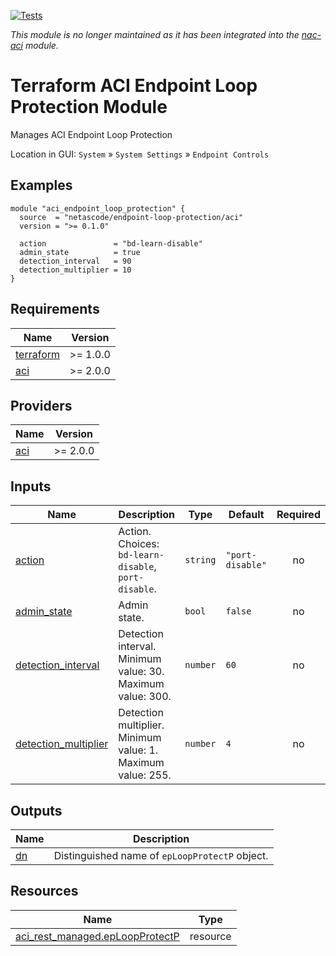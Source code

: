 <!-- BEGIN_TF_DOCS -->
[![Tests](https://github.com/netascode/terraform-aci-endpoint-loop-protection/actions/workflows/test.yml/badge.svg)](https://github.com/netascode/terraform-aci-endpoint-loop-protection/actions/workflows/test.yml)

*This module is no longer maintained as it has been integrated into the [nac-aci](https://github.com/netascode/terraform-aci-nac-aci) module.*

# Terraform ACI Endpoint Loop Protection Module

Manages ACI Endpoint Loop Protection

Location in GUI:
`System` » `System Settings` » `Endpoint Controls`

## Examples

```hcl
module "aci_endpoint_loop_protection" {
  source  = "netascode/endpoint-loop-protection/aci"
  version = ">= 0.1.0"

  action               = "bd-learn-disable"
  admin_state          = true
  detection_interval   = 90
  detection_multiplier = 10
}
```

## Requirements

| Name | Version |
|------|---------|
| <a name="requirement_terraform"></a> [terraform](#requirement\_terraform) | >= 1.0.0 |
| <a name="requirement_aci"></a> [aci](#requirement\_aci) | >= 2.0.0 |

## Providers

| Name | Version |
|------|---------|
| <a name="provider_aci"></a> [aci](#provider\_aci) | >= 2.0.0 |

## Inputs

| Name | Description | Type | Default | Required |
|------|-------------|------|---------|:--------:|
| <a name="input_action"></a> [action](#input\_action) | Action. Choices: `bd-learn-disable`, `port-disable`. | `string` | `"port-disable"` | no |
| <a name="input_admin_state"></a> [admin\_state](#input\_admin\_state) | Admin state. | `bool` | `false` | no |
| <a name="input_detection_interval"></a> [detection\_interval](#input\_detection\_interval) | Detection interval. Minimum value: 30. Maximum value: 300. | `number` | `60` | no |
| <a name="input_detection_multiplier"></a> [detection\_multiplier](#input\_detection\_multiplier) | Detection multiplier. Minimum value: 1. Maximum value: 255. | `number` | `4` | no |

## Outputs

| Name | Description |
|------|-------------|
| <a name="output_dn"></a> [dn](#output\_dn) | Distinguished name of `epLoopProtectP` object. |

## Resources

| Name | Type |
|------|------|
| [aci_rest_managed.epLoopProtectP](https://registry.terraform.io/providers/CiscoDevNet/aci/latest/docs/resources/rest_managed) | resource |
<!-- END_TF_DOCS -->